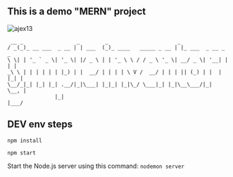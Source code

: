## This is a demo "MERN" project
![ajex13](https://img.shields.io/badge/ajex13-this%20react%20project%20rocks-green?style=for-the-badge&logo=React)

     __ _                 _        _                      _                   
    / _(_)_ __ ___  _ __ | | ___  (_)_ ____   _____ _ __ | |_ ___  _ __ _   _ 
    \ \| | '_ ` _ \| '_ \| |/ _ \ | | '_ \ \ / / _ \ '_ \| __/ _ \| '__| | | |
    _\ \ | | | | | | |_) | |  __/ | | | | \ V /  __/ | | | || (_) | |  | |_| |
    \__/_|_| |_| |_| .__/|_|\___| |_|_| |_|\_/ \___|_| |_|\__\___/|_|   \__, |
                   |_|                                                  |___/ 
    


                      
 ## DEV env steps 
 
 `npm install`
 
 `npm start`


Start the Node.js server using this command: `nodemon server`
